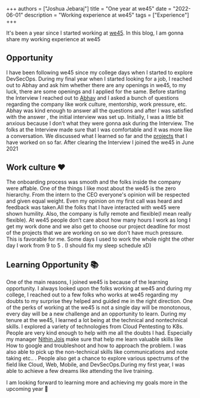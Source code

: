 +++
authors = ["Joshua Jebaraj"]
title = "One year at we45"
date = "2022-06-01"
description = "Working experience at we45"
tags = ["Experience"]
+++

It's been a year since I started working at [we45](https://we45.com/). In this blog, I am gonna share my working experience at we45 

## Opportunity

I have been following we45 since my college days when I started to explore DevSecOps. During my final year when I started looking for a job, I reached out to Abhay and ask him whether there are any openings in we45, to my luck, there are some openings and I applied for the same. 
Before starting the Interview I reached out to [Abhay](https://twitter.com/abhaybhargav) and I asked a bunch of questions regarding the company like work culture, mentorship, work pressure, etc. Abhay was kind enough to answer all the questions and after I was satisfied with the answer , the initial interview was set up. Initially, I was a little bit anxious because I don’t what they were gonna ask during the Interview. The folks at the Interview made sure that I was comfortable and it was more like a conversation. We discussed what I learned so far and the [projects](https://joshuajebaraj.com/#projects) that I have worked on so far. After clearing the Interview I joined the we45 in June 2021

## Work culture ♥️
The onboarding process was smooth and the folks inside the company were affable. One of the things I like most about the we45 is the zero hierarchy. From the intern to the CEO everyone's opinion will be respected and given equal weight. Even my opinion on my first call was heard and feedback was taken.All the folks that I have interacted with we45 were shown humility. Also, the company is fully remote and flexible(I mean really flexible). At we45 people don’t care about how many hours I work as long I get my work done and we also get to choose our project deadline for most of the projects that we are working on so we don't have much pressure.  This is favorable for me. Some days I used to work  the whole night the other day I work from 9 to 5 . (I should fix my sleep schedule xD)


## Learning Opportunity 📚

One of the main reasons, I joined we45 is because of the learning opportunity. I always looked upon the folks working at we45 and during my college, I reached out to a few folks who works at we45 regarding my doubts to my surprise they helped and guided me in the right direction. One of the perks of working at the we45 is not a single day will be monotonous, every day will be a new challenge and an opportunity to learn. During my tenure at the we45, I learned a lot being at the technical and nontechnical skills. I explored a variety of technologies from Cloud Pentesting to K8s. 
People are very kind enough to help with me all the doubts I had. Especially my manager [Nithin Jois](https://twitter.com/bondijois) make sure that help me learn valuable skills like How to google and troubleshoot and how to approach the problem. I was also able to pick up the non-technical skills like communications and note taking etc.. . People also get a chance to explore various spectrums of the field like Cloud, Web, Mobile, and DevSecOps.During my first year, I was able to achieve a few dreams like attending the live training.

I am looking forward to learning more and achieving my goals more in the upcoming year 🚀

